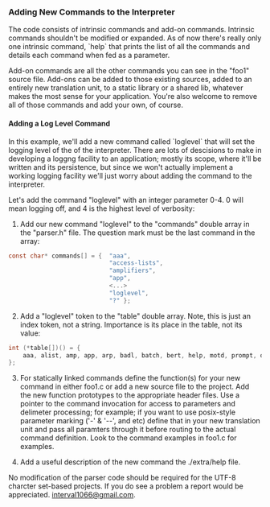 ### Adding New Commands to the Interpreter

<p>The code consists of intrinsic commands and add-on commands. Intrinsic commands shouldn't be modified
or expanded. As of now there's really only one intrinsic command, `help` that prints the list of all
the commands and details each command when fed as a parameter.</p>
<p>Add-on commands are all the other commands you can see in the "foo1" source file. Add-ons can be added to
those existing sources, added to an entirely new translation unit, to a static library or a shared lib, whatever
makes the most sense for your application. You're also welcome to remove all of those commands and add your own, of course.</p>

#### Adding a Log Level Command

<p>In this example, we'll add a new command called `loglevel` that will set the logging level of the of the
interpreter. There are lots of descisions to make in developing a loggng facility to an application; mostly
its scope, where it'll be written and its persistence, but since we won't actually implement a working logging
facility we'll just worry about adding the command to the interpreter.</p>

<p>Let's add the command "loglevel" with an integer parameter 0-4. 0 will mean logging off, and 4 is the highest
level of verbosity:</p>

1. Add our new command "loglevel" to the "commands" double array in the "parser.h" file. The question mark must be the last command in the array:
 ``` c
 const char* commands[] = {  "aaa",
                             "access-lists",
                             "amplifiers",
                             "app",
                             <...>
                             "loglevel",
                             "?" };
```
2. Add a "loglevel" token to the "table" double array. Note, this is just an index token, not a string.
Importance is its place in the table, not its value:
``` c
int (*table[])() = {
    aaa, alist, amp, app, arp, badl, batch, bert, help, motd, prompt, quit, date, list, time2, loglevel
};
```
3. For statically linked commands define the function(s) for your new command in either foo1.c or add a new source file to the project. Add the new function prototypes to the appropriate header files. Use a pointer to the command invocation for access to parameters and delimeter processing; for example; if you want to use posix-style parameter marking ('-' & '--', and etc) define that in your new translation unit and pass all paramters through it before routing to the actual command definition. Look to the command examples in foo1.c for examples.

4. Add a useful description of the new command the ./extra/help file.

No modification of the parser code should be required for the UTF-8 charcter set-based projects. If you do see a problem a report would be appreciated. interval1066@gmail.com.
